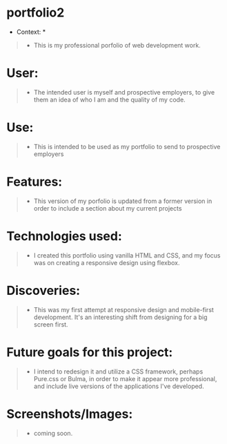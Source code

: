 # portfolio2
* Context: *

> * This is my professional porfolio of web development work.

# User: 

> * The intended user is myself and prospective employers, to give them an idea of who I am and the quality of my code.

# Use: 

> * This is intended to be used as my portfolio to send to prospective employers

# Features: 

> * This version of my porfolio is updated from a former version in order to include a section about my current projects

# Technologies used: 

> * I created this portfolio using vanilla HTML and CSS, and my focus was on creating a responsive design using flexbox.

# Discoveries: 

> * This was my first attempt at responsive design and mobile-first development. It's an interesting shift from designing for a big screen first.

# Future goals for this project: 

> * I intend to redesign it and utilize a CSS framework, perhaps Pure.css or Bulma, in order to make it appear more professional,
and include live versions of the applications I've developed.

# Screenshots/Images: 

> * coming soon.
